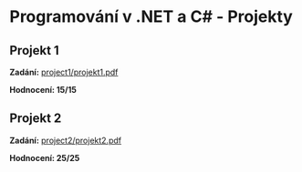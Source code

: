 # Programování v .NET a C# - Projekty

## Projekt 1

**Zadání:** [project1/projekt1.pdf](project1/projekt1.pdf)

**Hodnocení: 15/15**

## Projekt 2

**Zadání:** [project2/projekt2.pdf](project2/projekt2.pdf)

**Hodnocení: 25/25**
